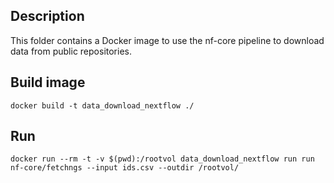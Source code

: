 ## Description

This folder contains a Docker image to use the nf-core pipeline to download data from public repositories.

## Build image

```{bash}
docker build -t data_download_nextflow ./
```

## Run

```{bash}
docker run --rm -t -v $(pwd):/rootvol data_download_nextflow run run nf-core/fetchngs --input ids.csv --outdir /rootvol/
```



